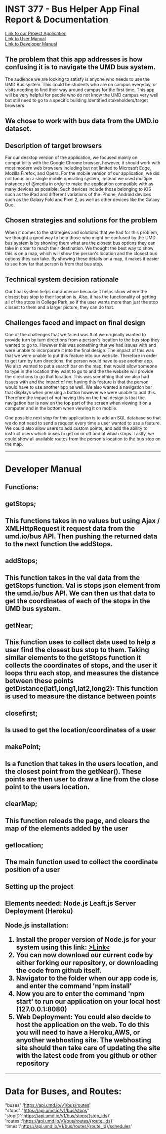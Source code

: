 #  INST 377 - Bus Helper App Final Report & Documentation

[Link to our Project Application](https://inst377group99.herokuapp.com/)  
[Link to User Manual](https://inst377group99.herokuapp.com/doc.html)  
[Link to Developer Manual](#developer-manual)  

<h2>The problem that this app addresses is how confusing it is to navigate the UMD bus system.</h2>

The audience we are looking to satisfy is anyone who needs to use the UMD Bus system. This could be students who are on campus everyday, or visits needing to find their way around campus for the first time. This app will be very helpful for people who do not know the UMD campus very well but still need to go to a specific building.Identified stakeholders/target browsers

<h2>We chose to work with bus data from the UMD.io dataset.</h2>

<h2>Description of target browsers</h2>

For our desktop version of the application, we focused mainly on compatibility with the Google Chrome browser, however, it should work with most modern web browsers including but not limited to Microsoft Edge, Mozilla Firefox, and Opera. For the mobile version of our application, we did not focus on a single mobile operating system, instead we used multiple instances of @media in order to make the application compatible with as many devices as possible. Such devices include those belonging to iOS such as the iPad and different variations of the iPhone, Android devices such as the Galaxy Fold and Pixel 2, as well as other devices like the Galaxy Duo.

<h2>Chosen strategies and solutions for the problem</h2>
  
When it comes to the strategies and solutions that we had for this problem, we thought a good way to help those who might be confused by the UMD bus system is by showing them what are the closest bus options they can take in order to reach their destination. We thought the best way to show this is on a map, which will show the person's location and the closest bus options they can take. By showing these details on a map, it makes it easier to see how far that person is from that bus stop. 

<h2>Technical system decision rationale</h2>

Our final system helps our audience because it helps show where the closest bus stop to their location is. Also, it has the functionality of getting all of the stops in College Park, so if the user wants more than just the stop closest to them and a larger picture, they can do that.

<h2>Challenges faced and impact on final design</h2>
  
One of the challenges that we faced was that we originally wanted to provide turn by turn directions from a person's location to the bus stop they wanted to go to. However this was something that we had issues with and were unable to incorporate it into the final design. The impact of this was that we were unable to put this feature into our website. Therefore in order to get turn by turn directions, the person would have to use another app. We also wanted to put a search bar on the map, that would allow someone to type in the location they want to go to and the the website will provide the directions to go that location. This was something that we also had issues with and the impact of not having this feature is that the person would have to use another app as well. We also wanted a navigation bar that displays when pressing a button however we were unable to add this. Therefore the impact of not having this on the final design is that the navigation bar is now on the top part of the screen when viewing it on a computer and in the bottom when viewing it on mobile. 

One possible next step for this application is to add an SQL database so that we do not need to send a request every time a user wanted to use a feature. We could also allow users to add custom points, and add the ability to instruct users which buses to get on or off and at which stops. Lastly, we could show all available routes from the person's location to the bus stop on the map.


--------------------
# Developer Manual
<h2>Functions:<h2> 
<h2>getStops;<h2> 
This functions takes in no values but using Ajax / XMLHttpRequest it request data from the umd.io/bus API. Then pushing the returned data to the next function the addStops.
<h2>addStops; <h2>
This function takes in the val data from the getStops function. Val is stops json element from the umd.io/bus API. We can then us that data to get the coordinates of each of the stops in the UMD bus system.
<h2>getNear;<h2>
This function uses to collect data used to help a user find the closest bus stop to them. Taking similar elements to the getStops function it collects the coordinates of stops, and the user it loops thru each stop, and measures the distance between these points
getDistance(lat1,long1,lat2,long2):
This function is used to measure the distance between points
<h2>closefirst;<h2>
Is used to get the location/coordinates of a user
<h2>makePoint;<h2>
Is a function that takes in the users location, and the closest point from the getNear(). These points are then user to draw a line from the close point to the users location.
<h2>clearMap;<h2>
This function reloads the page, and clears the map of the elements added by the user
<h2>getlocation;<h2>
The main function used to collect the coordinate position of a user

<h2>Setting up the project<h2>
Elements needed:
Node.js
Leaft.js
Server Deployment (Heroku)

Node.js installation:
1. Install the proper version of Node.js for your system using this link: [>Link<](https://nodejs.org/en/download/)
2. You can now download our current code by either forking our repository, or downloading the code from github itself.
3. Navigator to the folder when our app code is, and enter the command 'npm install'
4. Now you are to enter the command 'npm start' to run our application on your local host (127.0.0.1:8080)
5. Web Deployment: You could also decide to host the application on the web. To do this you will need to have a Heroku,AWS, or anyother webhosting site.
The webhosting site should then take care of updating the site with the latest code from you github or other repository

--------------------
# Data for Buses, and Routes:
"buses":'https://api.umd.io/v1/bus/routes'
"stops":"https://api.umd.io/v1/bus/stops"
'stopID':'https://api.umd.io/v1/bus/stops/{stop_ids}'
'routes':'https://api.umd.io/v1/bus/routes/{route_ids}'
'times':'https://api.umd.io/v1/bus/routes/{route_id}/schedules'
